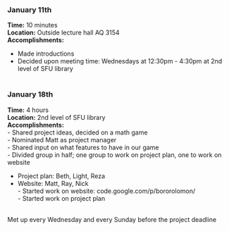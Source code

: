 ### January 11th ###
**Time:** 10 minutes<br>
<b>Location:</b> Outside lecture hall AQ 3154<br>
<b>Accomplishments:</b><br>
- Made introductions<br>
- Decided upon meeting time: Wednesdays at 12:30pm - 4:30pm at 2nd level of SFU library<br><br>

<h3>January 18th</h3>
<b>Time:</b> 4 hours<br>
<b>Location:</b> 2nd level of SFU library<br>
<b>Accomplishments:</b><br>
- Shared project ideas, decided on a math game<br>
- Nominated Matt as project manager<br>
- Shared input on what features to have in our game<br>
- Divided group in half; one group to work on project plan, one to work on website<br>
<ul><li>Project plan: Beth, Light, Reza<br>
</li><li>Website: Matt, Ray, Nick<br>
- Started work on website: code.google.com/p/bororolomon/<br>
- Started work on project plan<br><br></li></ul>

Met up every Wednesday and every Sunday before the project deadline